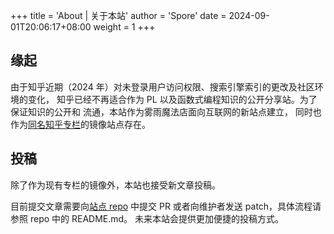 +++
title = 'About | 关于本站'
author = 'Spore'
date = 2024-09-01T20:06:17+08:00
weight = 1
+++

## 缘起

由于知乎近期（2024 年）对未登录用户访问权限、搜索引擎索引的更改及社区环境的变化，
知乎已经不再适合作为 PL 以及函数式编程知识的公开分享站。为了保证知识的公开和
流通，本站作为雾雨魔法店面向互联网的新站点建立，
同时也作为[同名知乎专栏](https://www.zhihu.com/column/marisa)的镜像站点存在。

## 投稿

除了作为现有专栏的镜像外，本站也接受新文章投稿。

目前提交文章需要向[站点 repo](https://github.com/KirisameMagicShop/kirisamemagicshop.github.io)
中提交 PR 或者向维护者发送 patch，具体流程请参照 repo 中的 README.md。
未来本站会提供更加便捷的投稿方式。
